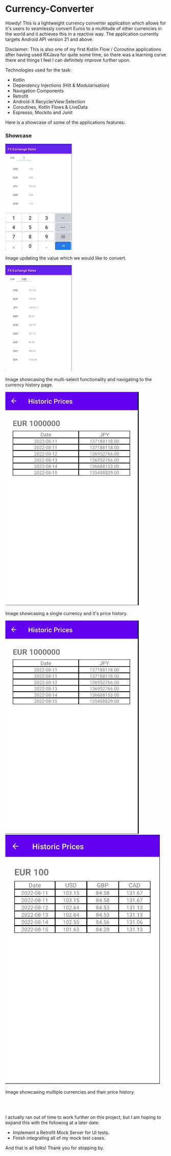# Currency-Converter
 
Howdy! This is a lightweight currency converter application which allows for it's users to seamlessly
convert Euros to a multitude of other currencies in the world and it achieves this in a reactive way.
The application currently targets Android API version 21 and above.

Disclaimer: This is also one of my first Kotlin Flow / Coroutine applications after having used 
RXJava for quite some time, so there was a learning curve there and things I feel I can definitely 
improve further upon. 

Technologies used for the task:

- Kotlin 
- Dependency Injections (Hilt & Modularisation)
- Navigation Components
- Retrofit
- Android-X RecyclerView:Selection 
- Coroutines, Kotlin Flows & LiveData
- Espresso, Mockito and Junit

Here is a showcase of some of the applications features: 

### Showcase


![](images/updating_amount_to_convert.gif)

Image updating the value which we would like to convert.<br />

![](images/multi_select.gif)

Image showcasing the multi-select functionality and navigating to the currency history page. <br />

![](images/update_table_single.jpg)

Image showcasing a single currency and it's price history.<br />

![](images/update_table_single.jpg)![](images/update_table_multiple.jpg)

Image showcasing multiple currencies and their price history. <br />


<br />
<br />

I actually ran out of time to work further on this project, but I am hoping to expand this with the following at a later date:<br />

- Implement a Retrofit Mock Server for UI tests.
- Finish integrating all of my mock test cases.<br />

And that is all folks! Thank you for stopping by.

